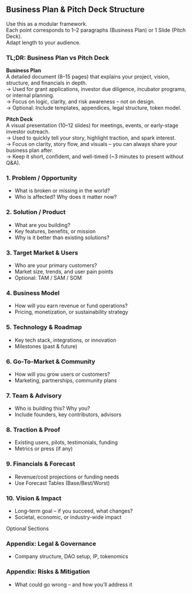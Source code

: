 ## Business Plan & Pitch Deck Structure

Use this as a modular framework.  
Each point corresponds to 1–2 paragraphs (Business Plan) or 1 Slide (Pitch Deck).  
Adapt length to your audience.



### TL;DR: Business Plan vs Pitch Deck

**Business Plan**  
A detailed document (8–15 pages) that explains your project, vision, structure, and financials in depth.  
→ Used for grant applications, investor due diligence, incubator programs, or internal planning.  
→ Focus on logic, clarity, and risk awareness – not on design.  
→ Optional: Include templates, appendices, legal structure, token model.

**Pitch Deck**  
A visual presentation (10–12 slides) for meetings, events, or early-stage investor outreach.  
→ Used to quickly tell your story, highlight traction, and spark interest.  
→ Focus on clarity, story flow, and visuals – you can always share your business plan after.  
→ Keep it short, confident, and well-timed (~3 minutes to present without Q&A).





### 1. Problem / Opportunity
- What is broken or missing in the world?
- Who is affected? Why does it matter now?

### 2. Solution / Product
- What are you building?
- Key features, benefits, or mission
- Why is it better than existing solutions?

### 3. Target Market & Users
- Who are your primary customers?
- Market size, trends, and user pain points
- Optional: TAM / SAM / SOM

### 4. Business Model
- How will you earn revenue or fund operations?
- Pricing, monetization, or sustainability strategy

### 5. Technology & Roadmap
- Key tech stack, integrations, or innovation
- Milestones (past & future)

### 6. Go-To-Market & Community
- How will you grow users or customers?
- Marketing, partnerships, community plans

### 7. Team & Advisory
- Who is building this? Why you?
- Include founders, key contributors, advisors

### 8. Traction & Proof
- Existing users, pilots, testimonials, funding
- Metrics or press (if any)

### 9. Financials & Forecast
- Revenue/cost projections or funding needs
- Use Forecast Tables (Base/Best/Worst)

### 10. Vision & Impact
- Long-term goal – if you succeed, what changes?
- Societal, economic, or industry-wide impact



Optional Sections

### Appendix: Legal & Governance
- Company structure, DAO setup, IP, tokenomics

### Appendix: Risks & Mitigation
- What could go wrong – and how you’ll address it